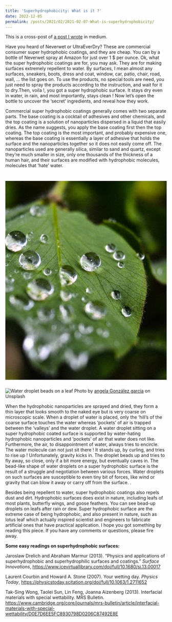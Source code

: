 ```yaml
---
title: 'Superhydrophobicity: What is it ?'
date: 2022-12-05
permalink: /posts/2021/02/2021-02-07-What-is-superhydrophobicity/ 
---
```

This is a cross-post of [a post I wrote](https://medium.com/@mahmutruzi/super-hydrophobic-coatings-what-are-they-and-how-they-work-eeb9a6f91966) in medium. 

Have you heard of Neverwet or UltraEverDry?
These are commercial consumer super hydrophobic coatings, and they are cheap. You can by a bottle of Neverwet spray at Amazon for just over 1 $ per ounce.
Ok, what the super hydrophobic coatings are for, you may ask.
They are for making surfaces extremely repellent to water. By surfaces, I mean almost any surfaces, sneakers, boots, dress and coat, window, car, patio, chair, road, wall, … the list goes on.
To use the products, no special tools are need, you just need to spray the products according to the instruction, and wait for it to dry.Then, voila !, you got a super hydrophobic surface. It stays dry even in water, in rain, and most importantly, stays clean !
Now let’s open the bottle to uncover the ‘secret’ ingredients, and reveal how they work.

Commercial super hydrophobic coatings generally comes with two separate parts. The base coating is a cocktail of adhesives and other chemicals, and the top coating is a solution of nanoparticles dispersed in a liquid that easily dries. As the name suggests, you apply the base coating first then the top coating.
The top coating is the most important, and probably expensive one, whereas the base coating is essentially a layer of adhesive that holds the surface and the nanoparticles together so it does not easily come off.
The nanoparticles used are generally silica, similar to sand and quartz, except they’re much smaller in size, only one thousands of the thickness of a human hair, and their surfaces are modified with hydrophobic molecules, molecules that ‘hate’ water.

# <img src="./images/angela-gonzalez-garcia-s32ZRVQiJkw-unsplash-2.jpg" alt="water droplet beads">

![Water droplet beads on a leaf](/mahmutruzi.github.io/master/assets/angela-gonzalez-garcia-s32ZRVQiJkw-unsplash-2.jpg)
Photo by <a href="https://unsplash.com/@lamar_te?utm_source=unsplash&utm_medium=referral&utm_content=creditCopyText">angela González garcia</a> on Unsplash</a>

When the hydrophobic nanoparticles are sprayed and dried, they form a thin layer that looks smooth to the naked eye but is very coarse on microscopic scale. When a droplet of water is placed, only the ‘hill’s of the coarse surface touches the water whereas ‘pockets’ of air is trapped between the ‘valleys’ and the water droplet.
A water droplet sitting on a super hydrophobic coated surface is supported by water-hating hydrophobic nanoparticles and ‘pockets’ of air that water does not like. Furthermore, the air, to disappointment of water, always tries to encircle.
The water molecule can not just sit there ! It stands up, by curling, and tries to rise up ! Unfortunately, gravity kicks in. The droplet beads up and tries to fly away, so close, only if a bit more energy, but eventually caves in.
The bead-like shape of water droplets on a super hydrophobic surface is the result of a struggle and negotiation between various forces. Water droplets on such surfaces are susceptible to even tiny bit of forces, like wind or gravity that can blow it away or carry off from the surface.
.<span id="more-10287"></span>

Besides being repellent to water, super hydrophobic coatings also repels dust and dirt.
Hydrophobic surfaces does exist in nature, including leafs of most plants, butterfly wings, and goose feathers. You can see bead-up droplets on leafs after rain or dew. Super hydrophobic surface are the extreme case of being hydrophobic, and also present in nature, such as lotus leaf which actually inspired scientist and engineers to fabricate artificial ones that have practical application.
I hope you got something by reading this piece. If you have any comments or questions, please fire away.



**Some easy readings on superhydrophobic surfaces:**

Jaroslaw Drelich and  Abraham Marmur (2013). “Physics and applications of superhydrophobic and superhydrophilic surfaces and coatings.” _Surface Innovations_, <https://www.icevirtuallibrary.com/doi/full/10.1680/si.13.00017>

Laurent Courbin and Howard A. Stone (2007). Your wetting day. _Physics Today_,  <https://physicstoday.scitation.org/doi/full/10.1063/1.2711652>

Tak-Sing Wong, Taolei Sun, Lin Feng, Joanna Aizenberg (2013). Interfacial materials with special wettability. MRS Bulletin. <https://www.cambridge.org/core/journals/mrs-bulletin/article/interfacial-materials-with-special-wettability/D0E7D6EE5FC8930798D0206C87492E8E>

